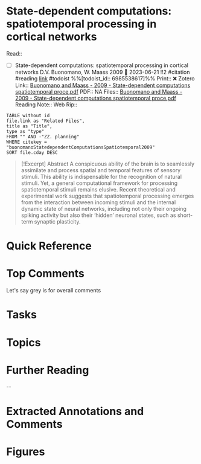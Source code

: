 

# State-dependent computations: spatiotemporal processing in cortical networks
Read:: 
- [ ] State-dependent computations: spatiotemporal processing in cortical networks D.V. Buonomano, W. Maass 2009 🛫 2023-06-21 !!2 #citation #reading [link](https://todoist.com/showTask?id=6985538617) #todoist %%[todoist_id:: 6985538617]%%
Print::  ❌
Zotero Link:: [Buonomano and Maass - 2009 - State-dependent computations spatiotemporal proce.pdf](zotero://open-pdf/library/items/35VG36YI)
PDF:: NA
Files:: [Buonomano and Maass - 2009 - State-dependent computations spatiotemporal proce.pdf](file:///C:%5CUsers%5Cmichaelt%5CInsync%5Cm@tarlton.info%5CGoogle%20Drive%5C06.%20Zotero%5Cstorage%5C35VG36YI%5CBuonomano%20and%20Maass%20-%202009%20-%20State-dependent%20computations%20spatiotemporal%20proce.pdf)
Reading Note:: 
Web Rip:: 

```dataview
TABLE without id
file.link as "Related Files",
title as "Title",
type as "type"
FROM "" AND -"ZZ. planning"
WHERE citekey = "buonomanoStatedependentComputationsSpatiotemporal2009" 
SORT file.cday DESC
```


> [!Excerpt] Abstract
> A conspicuous ability of the brain is to seamlessly assimilate and process spatial and temporal features of sensory stimuli. This ability is indispensable for the recognition of natural stimuli. Yet, a general computational framework for processing spatiotemporal stimuli remains elusive. Recent theoretical and experimental work suggests that spatiotemporal processing emerges from the interaction between incoming stimuli and the internal dynamic state of neural networks, including not only their ongoing spiking activity but also their ‘hidden’ neuronal states, such as short-term synaptic plasticity.


# Quick Reference

# Top Comments
Let's say grey is for overall comments
 

# Tasks

# Topics


# Further Reading 
 

--
# Extracted Annotations and Comments


# Figures